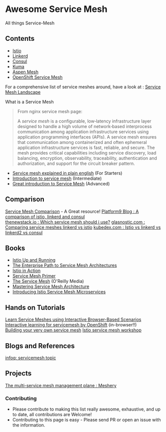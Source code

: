 # Awesome Service Mesh
All things Service-Mesh

## Contents
 - [Istio](https://github.com/k8s-dev/awesome-servicemesh/blob/master/Istio.md)
 - [Linkerd](https://github.com/k8s-dev/awesome-servicemesh/blob/master/Linkerd.md)
 - [Consul ](https://github.com/k8s-dev/awesome-servicemesh/blob/master/Consul.md)
 - [Kuma](https://github.com/k8s-dev/awesome-servicemesh/blob/master/Kuma.md)
- [Aspen Mesh](https://github.com/k8s-dev/awesome-servicemesh/blob/master/AspenMesh.md)
- [OpenShift Service Mesh](https://github.com/k8s-dev/awesome-servicemesh/blob/master/OpenShiftServiceMesh.md)

For a comprehensive list of service meshes around, have a look at : [Service Mesh Landscape](https://layer5.io/landscape/)



 What is a Service Mesh

> From nginx service mesh page:
> 
> A _service mesh_ is a configurable, low‑latency infrastructure layer designed to handle a high volume of network‑based interprocess communication among application infrastructure services using application programming interfaces (APIs). A service mesh ensures that communication among containerized and often ephemeral application infrastructure services is fast, reliable, and secure. The mesh provides critical capabilities including service discovery, load balancing, encryption, observability, traceability, authentication and authorization, and support for the circuit breaker pattern.

 - [Service mesh explained in plain english](https://medium.com/swlh/service-mesh-explained-in-plain-english-8e5505f74ead) (For Starters)
  - [Introduction to service mesh](https://medium.com/@arjunrc143/introduction-to-service-mesh-4fc2b872d4f9)   (Intermediate)
  - [Great introduction to Service Mesh](https://medium.com/microservices-in-practice/service-mesh-for-microservices-2953109a3c9a)    (Advanced)



## Comparison
[Service Mesh Comparison](https://servicemesh.es) - A Great resource! 
[Platform9 Blog : A comparison of istio, linkerd and consul](https://platform9.com/blog/kubernetes-service-mesh-a-comparison-of-istio-linkerd-and-consul/)  
[thenewstack.io : Which service mesh should i use?](https://thenewstack.io/which-service-mesh-should-i-use/) 
[glasnostic.com : Comparing service meshes linkerd vs istio](https://glasnostic.com/blog/comparing-service-meshes-linkerd-vs-istio) 
[kubedex.com : Istio vs linkerd vs linkerd2 vs consul](https://kubedex.com/istio-vs-linkerd-vs-linkerd2-vs-consul/)

## Books

 - [Istio Up and Running](https://www.oreilly.com/library/view/istio-up-and/9781492043775/)
 - [The Enterprise Path to Service Mesh Architectures](https://www.nginx.com/resources/library/the-enterprise-path-to-service-mesh-architectures)
 - [Istio in Action](https://www.manning.com/books/istio-in-action)
 - [Service Mesh Primer](https://leanpub.com/service-mesh-primer)
 - [The Service Mesh](https://www.oreilly.com/library/view/the-service-mesh/9781492031321/) (O'Reilly Media)
 - [Mastering Service Mesh Architecture](https://www.packtpub.com/in/web-development/mastering-service-mesh-architecture)
 - [Introducing Istio Service Mesh Microservices](https://developers.redhat.com/books/introducing-istio-service-mesh-microservices/)
 
## Hands on Tutorials
[Learn Service Meshes using Interactive Browser-Based Scenarios](https://www.katacoda.com/courses/servicemesh) 
[Interactive learning for servicemesh by OpenShift](https://learn.openshift.com/servicemesh) (in-browser!!)  
[Building your very own service mesh](https://medium.com/faun/building-your-very-own-service-mesh-4723895d061d) 
[Istio service mesh workshop](https://github.com/layer5io/istio-service-mesh-workshop)

## Blogs and References
[infoq: servicemesh topic](https://www.infoq.com/servicemesh/)

## Projects
[The multi-service mesh management plane : Meshery](https://meshery.io/) 

### Contributing
-   Please contribute to making this list really awesome, exhaustive, and up to date, all contributions are Welcome!
-   Contributing to this page is easy - Please send PR or open an issue with the information.
<!--stackedit_data:
eyJoaXN0b3J5IjpbLTE2MzgxNzUwMTUsLTE5Mjg1NzE5NTMsMz
Y0NDAxNDI1LC01NjYxMTQ1NTAsLTU3MzQwMjM2LDM0NDk4MDMw
MywxMzk4NzE1MDUxLC0yMzc1NzAzNzgsLTE2NDQwMjI2MzAsLT
E0MjM2OTI1ODBdfQ==
-->